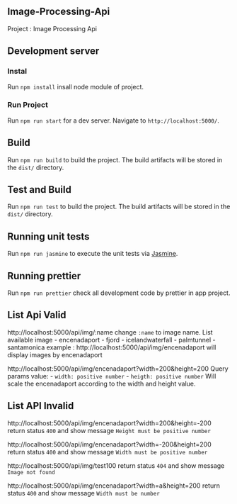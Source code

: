 ## Image-Processing-Api

Project : Image Processing Api
## Development server
### Instal
Run `npm install` insall node module of project.
### Run Project
Run `npm run start` for a dev server. Navigate to `http://localhost:5000/`. 

## Build

Run `npm run build` to build the project. The build artifacts will be stored in the `dist/` directory.

## Test and Build

Run `npm run test` to build the project. The build artifacts will be stored in the `dist/` directory.

## Running unit tests

Run `npm run jasmine` to execute the unit tests via [Jasmine](https://github.com/jasmine/jasmine).
## Running prettier
Run `npm run prettier` check all development code by prettier in app project.
## List Api Valid

http://localhost:5000/api/img/:name
change `:name` to image name. 
List available image
    - encenadaport
    - fjord
    - icelandwaterfall
    - palmtunnel
    - santamonica
example : http://localhost:5000/api/img/encenadaport
will display images by encenadaport

http://localhost:5000/api/img/encenadaport?width=200&height=200
Query params value: 
    - `width: positive number`
    - `heigth: positive number`
Will scale the encenadaport according to the width and height value.

## List API Invalid

http://localhost:5000/api/img/encenadaport?width=200&height=-200
return status `400` and show message `Height must be positive number`

http://localhost:5000/api/img/encenadaport?width=-200&height=200
return status `400` and show message `Width must be positive number`

http://localhost:5000/api/img/test100
return status `404` and show message `Image not found`

http://localhost:5000/api/img/encenadaport?width=a&height=200
return status `400` and show message `Width must be number`
